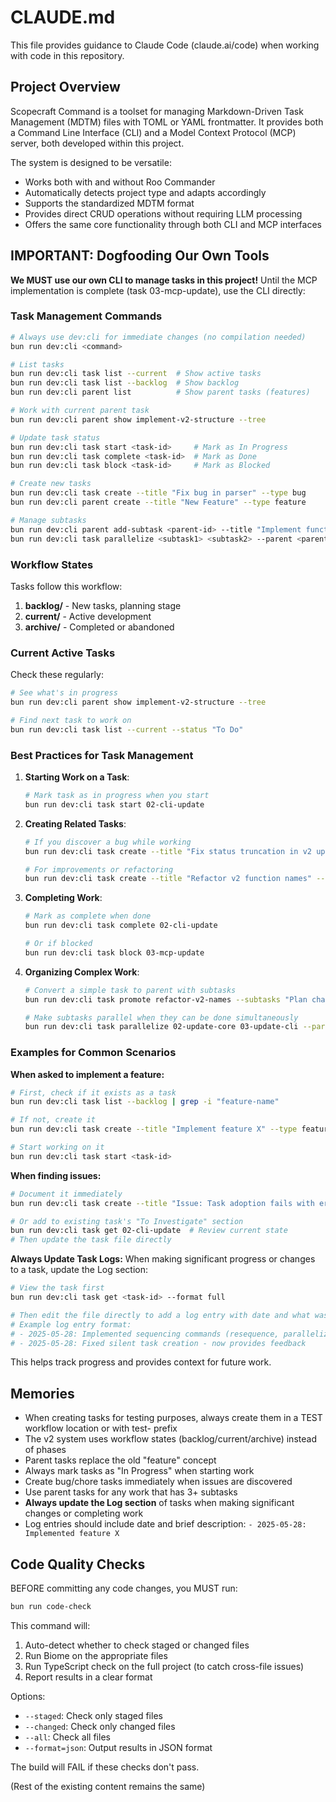 # CLAUDE.md

This file provides guidance to Claude Code (claude.ai/code) when working with code in this repository.

## Project Overview

Scopecraft Command is a toolset for managing Markdown-Driven Task Management (MDTM) files with TOML or YAML frontmatter. It provides both a Command Line Interface (CLI) and a Model Context Protocol (MCP) server, both developed within this project.

The system is designed to be versatile:
- Works both with and without Roo Commander
- Automatically detects project type and adapts accordingly
- Supports the standardized MDTM format
- Provides direct CRUD operations without requiring LLM processing
- Offers the same core functionality through both CLI and MCP interfaces

## IMPORTANT: Dogfooding Our Own Tools

**We MUST use our own CLI to manage tasks in this project!** Until the MCP implementation is complete (task 03-mcp-update), use the CLI directly:

### Task Management Commands

```bash
# Always use dev:cli for immediate changes (no compilation needed)
bun run dev:cli <command>

# List tasks
bun run dev:cli task list --current  # Show active tasks
bun run dev:cli task list --backlog  # Show backlog
bun run dev:cli parent list          # Show parent tasks (features)

# Work with current parent task
bun run dev:cli parent show implement-v2-structure --tree

# Update task status
bun run dev:cli task start <task-id>     # Mark as In Progress
bun run dev:cli task complete <task-id>  # Mark as Done
bun run dev:cli task block <task-id>     # Mark as Blocked

# Create new tasks
bun run dev:cli task create --title "Fix bug in parser" --type bug
bun run dev:cli parent create --title "New Feature" --type feature

# Manage subtasks
bun run dev:cli parent add-subtask <parent-id> --title "Implement function"
bun run dev:cli task parallelize <subtask1> <subtask2> --parent <parent-id>
```

### Workflow States

Tasks follow this workflow:
1. **backlog/** - New tasks, planning stage
2. **current/** - Active development
3. **archive/** - Completed or abandoned

### Current Active Tasks

Check these regularly:
```bash
# See what's in progress
bun run dev:cli parent show implement-v2-structure --tree

# Find next task to work on
bun run dev:cli task list --current --status "To Do"
```

### Best Practices for Task Management

1. **Starting Work on a Task**:
   ```bash
   # Mark task as in progress when you start
   bun run dev:cli task start 02-cli-update
   ```

2. **Creating Related Tasks**:
   ```bash
   # If you discover a bug while working
   bun run dev:cli task create --title "Fix status truncation in v2 update" --type bug
   
   # For improvements or refactoring
   bun run dev:cli task create --title "Refactor v2 function names" --type chore
   ```

3. **Completing Work**:
   ```bash
   # Mark as complete when done
   bun run dev:cli task complete 02-cli-update
   
   # Or if blocked
   bun run dev:cli task block 03-mcp-update
   ```

4. **Organizing Complex Work**:
   ```bash
   # Convert a simple task to parent with subtasks
   bun run dev:cli task promote refactor-v2-names --subtasks "Plan changes,Update core,Update CLI,Test"
   
   # Make subtasks parallel when they can be done simultaneously
   bun run dev:cli task parallelize 02-update-core 03-update-cli --parent refactor-v2-names
   ```

### Examples for Common Scenarios

**When asked to implement a feature:**
```bash
# First, check if it exists as a task
bun run dev:cli task list --backlog | grep -i "feature-name"

# If not, create it
bun run dev:cli task create --title "Implement feature X" --type feature

# Start working on it
bun run dev:cli task start <task-id>
```

**When finding issues:**
```bash
# Document it immediately
bun run dev:cli task create --title "Issue: Task adoption fails with error" --type bug

# Or add to existing task's "To Investigate" section
bun run dev:cli task get 02-cli-update  # Review current state
# Then update the task file directly
```

**Always Update Task Logs:**
When making significant progress or changes to a task, update the Log section:
```bash
# View the task first
bun run dev:cli task get <task-id> --format full

# Then edit the file directly to add a log entry with date and what was done
# Example log entry format:
# - 2025-05-28: Implemented sequencing commands (resequence, parallelize)
# - 2025-05-28: Fixed silent task creation - now provides feedback
```

This helps track progress and provides context for future work.

## Memories

- When creating tasks for testing purposes, always create them in a TEST workflow location or with test- prefix
- The v2 system uses workflow states (backlog/current/archive) instead of phases
- Parent tasks replace the old "feature" concept
- Always mark tasks as "In Progress" when starting work
- Create bug/chore tasks immediately when issues are discovered
- Use parent tasks for any work that has 3+ subtasks
- **Always update the Log section** of tasks when making significant changes or completing work
- Log entries should include date and brief description: `- 2025-05-28: Implemented feature X`

## Code Quality Checks

BEFORE committing any code changes, you MUST run:

```bash
bun run code-check
```

This command will:
1. Auto-detect whether to check staged or changed files
2. Run Biome on the appropriate files
3. Run TypeScript check on the full project (to catch cross-file issues)
4. Report results in a clear format

Options:
- `--staged`: Check only staged files
- `--changed`: Check only changed files 
- `--all`: Check all files
- `--format=json`: Output results in JSON format

The build will FAIL if these checks don't pass.

(Rest of the existing content remains the same)